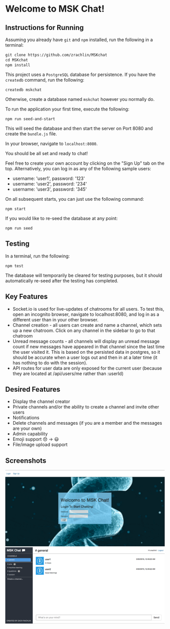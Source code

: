 # Welcome to MSK Chat!

## Instructions for Running

Assuming you already have `git` and `npm` installed, run the following in a terminal:

```
git clone https://github.com/zrachlin/MSKchat
cd MSKchat
npm install
```

This project uses a `PostgreSQL` database for persistence. If you have the `createdb` command, run the following:

```
createdb mskchat
```

Otherwise, create a database named `mskchat` however you normally do.

To run the application your first time, execute the following:

```
npm run seed-and-start
```

This will seed the database and then start the server on Port 8080 and create the `bundle.js` file.

In your browser, navigate to `localhost:8080`.

You should be all set and ready to chat!

Feel free to create your own account by clicking on the "Sign Up" tab on the top. Alternatively, you can log in as any of the following sample users:

- username: 'user1', password: '123'
- username: 'user2', password: '234'
- username: 'user3', password: '345'

On all subsequent starts, you can just use the following command:

```
npm start
```

If you would like to re-seed the database at any point:

```
npm run seed
```

## Testing

In a terminal, run the following:

```
npm test
```

The database will temporarily be cleared for testing purposes, but it should automatically re-seed after the testing has completed.

## Key Features

- Socket.io is used for live-updates of chatrooms for all users. To test this, open an incognito browser, navigate to localhost:8080, and log in as a different user than in your other browser.
- Channel creation - all users can create and name a channel, which sets up a new chatroom. Click on any channel in the sidebar to go to that chatroom
- Unread message counts - all channels will display an unread message count if new messages have appeared in that channel since the last time the user visited it. This is based on the persisted data in postgres, so it should be accurate when a user logs out and then in at a later time (it has nothing to do with the session).
- API routes for user data are only exposed for the current user (because they are located at /api/users/me rather than :userId)

## Desired Features

- Display the channel creator
- Private channels and/or the ability to create a channel and invite other users
- Notifications
- Delete channels and messages (if you are a member and the messages are your own)
- Admin capability
- Emoji support :disappointed: -> :smiley:
- File/image upload support

## Screenshots
![Login-Screen](/public/login-screen.png)
![Chatroom-Screen](/public/chatroom-screen.png)
